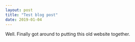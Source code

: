 ```yaml
---
layout: post
title: "Test blog post"
date: 2019-01-04
---
```


Well. Finally got around to putting this old website together.
